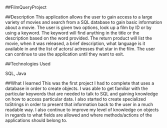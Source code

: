 ##FilmQueryProject


##Description
This application allows the user to gain access to a large variety of movies and search from a SQL database to gain basic information about a movie.
The user is given two options, look up a film by ID or by using a keyword. The keyword will find anything in the title or the description based on the
word provided. The return product will list the movie, when it was released, a brief description, what language is it available in and the list of actors/
actresses that star in the film. The user can continue to use the application until they want to exit.

##Technologies Used

SQL, Java

##What I learned
This was the first project I had to complete that uses a database in order to create objects. I was able to get familiar with the particular keywords
that are needed to talk to SQL and gaining knowledge on how to access particular data. I also started to create specialized toStrings in order to present
that information back to the user in a much readable way. I also continue to improve my level of knowledge on objects in regards to what fields are allowed
and where methods/actions of the applications should belong to. 